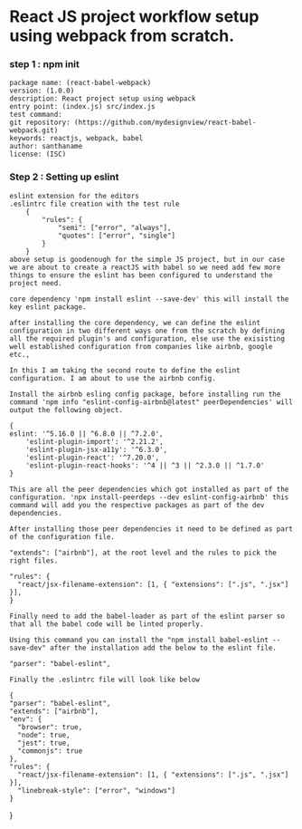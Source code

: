 # React JS project workflow setup using webpack from scratch.

### step 1 : npm init

    package name: (react-babel-webpack)
    version: (1.0.0)
    description: React project setup using webpack
    entry point: (index.js) src/index.js
    test command:
    git repository: (https://github.com/mydesignview/react-babel-webpack.git)
    keywords: reactjs, webpack, babel
    author: santhaname
    license: (ISC)

### Step 2 : Setting up eslint

    eslint extension for the editors
    .eslintrc file creation with the test rule
        {
            "rules": {
                "semi": ["error", "always"],
                "quotes": ["error", "single"]
            }
        }
    above setup is goodenough for the simple JS project, but in our case we are about to create a reactJS with babel so we need add few more things to ensure the eslint has been configured to understand the project need.

    core dependency 'npm install eslint --save-dev' this will install the key eslint package.

    after installing the core dependency, we can define the eslint configuration in two different ways one from the scratch by defining all the required plugin's and configuration, else use the exisisting well established configuration from companies like airbnb, google etc.,

    In this I am taking the second route to define the eslint configuration. I am about to use the airbnb config.

    Install the airbnb esling config package, before installing run the command 'npm info "eslint-config-airbnb@latest" peerDependencies' will output the following object.

    {
    eslint: '^5.16.0 || ^6.8.0 || ^7.2.0',
        'eslint-plugin-import': '^2.21.2',
        'eslint-plugin-jsx-a11y': '^6.3.0',
        'eslint-plugin-react': '^7.20.0',
        'eslint-plugin-react-hooks': '^4 || ^3 || ^2.3.0 || ^1.7.0'
    }
    
    This are all the peer dependencies which got installed as part of the configuration. 'npx install-peerdeps --dev eslint-config-airbnb' this command will add you the respective packages as part of the dev dependencies.

    After installing those peer dependencies it need to be defined as part of the configuration file.

    "extends": ["airbnb"], at the root level and the rules to pick the right files.

    "rules": {
      "react/jsx-filename-extension": [1, { "extensions": [".js", ".jsx"] }],
    }

    Finally need to add the babel-loader as part of the eslint parser so that all the babel code will be linted properly.

    Using this command you can install the "npm install babel-eslint --save-dev" after the installation add the below to the eslint file.

    "parser": "babel-eslint",

    Finally the .eslintrc file will look like below

    {
    "parser": "babel-eslint",
    "extends": ["airbnb"],
    "env": {
      "browser": true,
      "node": true,
      "jest": true,
      "commonjs": true
    },
    "rules": {
      "react/jsx-filename-extension": [1, { "extensions": [".js", ".jsx"] }],
      "linebreak-style": ["error", "windows"]
    }
}
